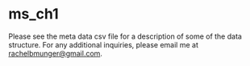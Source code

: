 # ms_ch1
Please see the meta data csv file for a description of some of the data structure. For any additional inquiries, please email me at rachelbmunger@gmail.com.
